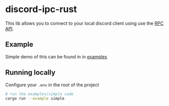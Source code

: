 # discord-ipc-rust

This lib allows you to connect to your local discord client using use the [RPC API](https://discord.com/developers/docs/topics/rpc).

## Example

Simple demo of this can be found in in [examples](./examples)

## Running locally

Configure your `.env` in the root of the project

```bash
# run the examples/simple code
cargo run --example simple
```
